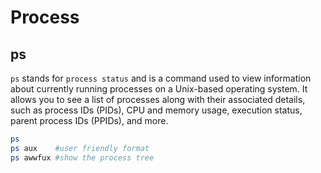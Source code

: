 # Process

## ps
`ps` stands for `process status` and is a command used to view information about currently running processes on a Unix-based operating system. 
It allows you to see a list of processes along with their associated details, such as process IDs (PIDs), CPU and memory usage, execution status, parent process IDs (PPIDs), and more.

```sh
ps
ps aux    #user friendly format
ps awwfux #show the process tree
```
